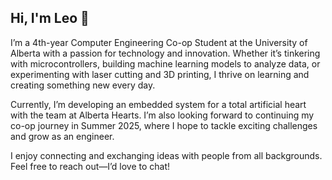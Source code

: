 ## Hi, I'm Leo 👋



I’m a 4th-year Computer Engineering Co-op Student at the University of Alberta with a passion for technology and innovation. Whether it’s tinkering with microcontrollers, building machine learning models to analyze data, or experimenting with laser cutting and 3D printing, I thrive on learning and creating something new every day.

Currently, I’m developing an embedded system for a total artificial heart with the team at Alberta Hearts. I’m also looking forward to continuing my co-op journey in Summer 2025, where I hope to tackle exciting challenges and grow as an engineer.

I enjoy connecting and exchanging ideas with people from all backgrounds. Feel free to reach out—I’d love to chat!

<!--
**Sorlux/Sorlux** is a ✨ _special_ ✨ repository because its `README.md` (this file) appears on your GitHub profile.

Here are some ideas to get you started:

- 🔭 I’m currently working on ...
- 🌱 I’m currently learning ...
- 👯 I’m looking to collaborate on ...
- 🤔 I’m looking for help with ...
- 💬 Ask me about ...
- 📫 How to reach me: ...
- 😄 Pronouns: ...
- ⚡ Fun fact: ...
-->
